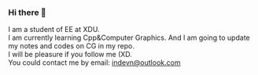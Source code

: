 ### Hi there 👋

<!--
**indevn/indevn** is a ✨ _special_ ✨ repository because its `README.md` (this file) appears on your GitHub profile.

Here are some ideas to get you started:

- 🔭 I’m currently working on ...
- 🌱 I’m currently learning ...
- 👯 I’m looking to collaborate on ...
- 🤔 I’m looking for help with ...
- 💬 Ask me about ...
- 📫 How to reach me: ...
- 😄 Pronouns: ...
- ⚡ Fun fact: ...
-->

I am a student of EE at XDU.  
I am currently learning Cpp&Computer Graphics. And I am going to update my notes and codes on CG in my repo.  
I will be pleasure if you follow me (XD.   
You could contact me by email: indevn@outlook.com  
